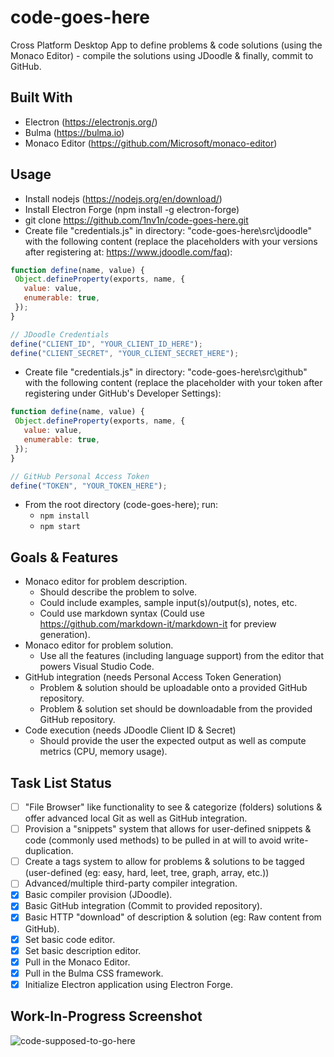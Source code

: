 # code-goes-here

Cross Platform Desktop App to define problems & code solutions (using the Monaco Editor) - compile the solutions using JDoodle & finally, commit to GitHub.

## Built With

 * Electron (https://electronjs.org/)
 * Bulma (https://bulma.io)
 * Monaco Editor (https://github.com/Microsoft/monaco-editor)

## Usage
 * Install nodejs (https://nodejs.org/en/download/)
 * Install Electron Forge (npm install -g electron-forge)
 * git clone https://github.com/1nv1n/code-goes-here.git
 * Create file "credentials.js" in directory: "code-goes-here\src\jdoodle" with the following content (replace the placeholders with your versions after registering at: https://www.jdoodle.com/faq):
 ```javascript
function define(name, value) {
  Object.defineProperty(exports, name, {
    value: value,
    enumerable: true,
  });
}

// JDoodle Credentials
define("CLIENT_ID", "YOUR_CLIENT_ID_HERE");
define("CLIENT_SECRET", "YOUR_CLIENT_SECRET_HERE");
```
 * Create file "credentials.js" in directory: "code-goes-here\src\github" with the following content (replace the placeholder with your token after registering under GitHub's Developer Settings):
 ```javascript
function define(name, value) {
  Object.defineProperty(exports, name, {
    value: value,
    enumerable: true,
  });
}

// GitHub Personal Access Token
define("TOKEN", "YOUR_TOKEN_HERE");
```
 * From the root directory (code-goes-here); run:
   * `npm install`
   * `npm start`

## Goals & Features

 * Monaco editor for problem description.
   * Should describe the problem to solve.
   * Could include examples, sample input(s)/output(s), notes, etc.
   * Could use markdown syntax (Could use https://github.com/markdown-it/markdown-it for preview generation).
 * Monaco editor for problem solution.
   * Use all the features (including language support) from the editor that powers Visual Studio Code.
 * GitHub integration (needs Personal Access Token Generation)
   * Problem & solution should be uploadable onto a provided GitHub repository.
   * Problem & solution set should be downloadable from the provided GitHub repository.
 * Code execution (needs JDoodle Client ID & Secret)
   * Should provide the user the expected output as well as compute metrics (CPU, memory usage).

## Task List Status
 - [ ] "File Browser" like functionality to see & categorize (folders) solutions & offer advanced local Git as well as GitHub integration.
 - [ ] Provision a "snippets" system that allows for user-defined snippets & code (commonly used methods) to be pulled in at will to avoid write-duplication.
 - [ ] Create a tags system to allow for problems & solutions to be tagged (user-defined (eg: easy, hard, leet, tree, graph, array, etc.))
 - [ ] Advanced/multiple third-party compiler integration.
 - [x] Basic compiler provision (JDoodle).
 - [x] Basic GitHub integration (Commit to provided repository).
 - [x] Basic HTTP "download" of description & solution (eg: Raw content from GitHub).
 - [x] Set basic code editor.
 - [x] Set basic description editor.
 - [x] Pull in the Monaco Editor.
 - [x] Pull in the Bulma CSS framework.
 - [x] Initialize Electron application using Electron Forge.

## Work-In-Progress Screenshot
![code-supposed-to-go-here](https://i.imgur.com/qMR8F5s.png)
